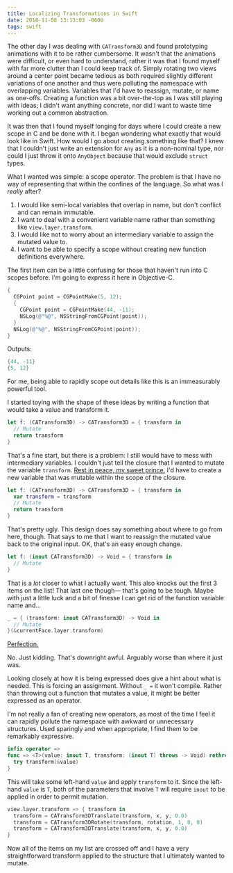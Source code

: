 ```yaml
---
title: Localizing Transformations in Swift
date: 2018-11-08 13:13:03 -0600
tags: swift
---
```


The other day I was dealing with `CATransform3D` and found prototyping animations with it to be rather cumbersome. It wasn't that the animations were difficult, or even hard to understand, rather it was that I found myself with far more clutter than I could keep track of. Simply rotating two views around a center point became tedious as both required slightly different variations of one another and thus were polluting the namespace with overlapping variables. Variables that I'd have to reassign, mutate, or name as one-offs. Creating a function was a bit over-the-top as I was still playing with ideas; I didn't want anything concrete, nor did I want to waste time working out a common abstraction.

It was then that I found myself longing for days where I could create a new scope in C and be done with it. I began wondering what exactly that would look like in Swift. How would I go about creating something like that? I knew that I couldn't just write an extension for `Any` as it is a non-nominal type, nor could I just throw it onto `AnyObject` because that would exclude `struct` types.

What I wanted was simple: a scope operator. The problem is that I have no way of representing that within the confines of the language. So what was I _really_ after?

  1. I would like semi-local variables that overlap in name, but don't conflict and can remain immutable.
  2. I want to deal with a convenient variable name rather than something like `view.layer.transform`.
  3. I would like not to worry about an intermediary variable to assign the mutated value to.
  4. I want to be able to specify a scope without creating new function definitions everywhere. 

The first item can be a little confusing for those that haven't run into C scopes before. I'm going to express it here in Objective-C.

``` objective-c
{
  CGPoint point = CGPointMake(5, 12);
  {
    CGPoint point = CGPointMake(44, -11);
    NSLog(@"%@", NSStringFromCGPoint(point));
  }
  NSLog(@"%@", NSStringFromCGPoint(point));
}
```

Outputs: 

``` objective-c
{44, -11}
{5, 12}
```

For me, being able to rapidly scope out details like this is an immeasurably powerful tool.

I started toying with the shape of these ideas by writing a function that would take a value and transform it.

``` swift
let f: (CATransform3D) -> CATransform3D = { transform in
  // Mutate
  return transform
}
```

That's a fine start, but there is a problem: I still would have to mess with intermediary variables. I couldn't just tell the closure that I wanted to mutate the variable `transform`. [Rest in peace, my sweet prince.](https://github.com/apple/swift-evolution/blob/master/proposals/0003-remove-var-parameters.md) I'd have to create a new variable that was mutable within the scope of the closure.

``` swift
let f: (CATransform3D) -> CATransform3D = { transform in
  var transform = transform
  // Mutate
  return transform
}
```

That's pretty ugly. This design does say something about where to go from here, though. That says to me that I want to reassign the mutated value back to the original input. OK, that's an easy enough change.

``` swift
let f: (inout CATransform3D) -> Void = { transform in
  // Mutate
}
```

That is a _lot_ closer to what I actually want. This also knocks out the first 3 items on the list! That last one though–– that's going to be tough. Maybe with just a little luck and a bit of finesse I can get rid of the function variable name and...

``` swift
_ = { (transform: inout CATransform3D) -> Void in
  // Mutate
}(&currentFace.layer.transform)
```

[Perfection.](https://giphy.com/gifs/x-men-michael-fassbender-gdHpm6yTnzYJO)

No. Just kidding. That's downright awful. Arguably worse than where it just was.

Looking closely at how it is being expressed does give a hint about what is needed. This is forcing an assignment. Without `_ =` it won't compile. Rather than throwing out a function that mutates a value, it might be better expressed as an operator.

I'm not really a fan of creating new operators, as most of the time I feel it can rapidly pollute the namespace with awkward or unnecessary structures. Used sparingly and when appropriate, I find them to be remarkably expressive.

``` swift
infix operator =>
func => <T>(value: inout T, transform: (inout T) throws -> Void) rethrows {
  try transform(&value)
}
```

This will take some left-hand `value` and apply `transform` to it. Since the left-hand `value` is `T`, both of the parameters that involve `T` will require `inout` to be applied in order to permit mutation.

``` swift
view.layer.transform => { transform in
  transform = CATransform3DTranslate(transform, x, y, 0.0)
  transform = CATransform3DRotate(transform, rotation, 1, 0, 0)
  transform = CATransform3DTranslate(transform, x, y, 0.0)
}
```

Now all of the items on my list are crossed off and I have a very straightforward transform applied to the structure that I ultimately wanted to mutate.
